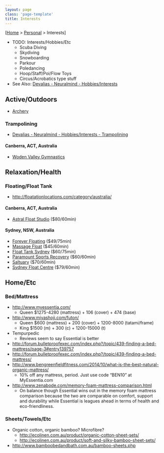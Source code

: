 ```yaml
---
layout: page
class: 'page-template'
title: Interests
---
```


[[Home](/) > [Personal](/personal/) > Interests]

* TODO: Interests/Hobbies/Etc
  * Scuba Diving
  * Skydiving
  * Snowboarding
  * Parkour
  * Poledancing
  * Hoop/Staff/Poi/Flow Toys
  * Circus/Acrobatics type stuff
* See Also: [Devalias - Neuralmind - Hobbies/Interests](https://alias1.github.io/devalias-neuralmind/#!hobbies-interests/hobbies-interests.md)

## Active/Outdoors

* [Archery](archery/)

### Trampolining

* [Devalias - Neuralmind - Hobbies/Interests - Trampolining](https://alias1.github.io/devalias-neuralmind/#!hobbies-interests/hobbies-interests.md#Trampolining)

#### Canberra, ACT, Australia

* [Woden Valley Gymnastics](http://wodenvalley.gymnastics.org.au/content.aspx?file=68554|39628j)

## Relaxation/Health

### Floating/Float Tank

* http://floatationlocations.com/category/australia/

#### Canberra, ACT, Australia

* [Astral Float Studio](http://astralfloatstudio.com.au/) ($80/60min)

#### Sydney, NSW, Australia

* [Forever Floating](http://www.foreverfloating.com/) ($49/75min)
* [Massage Float](http://www.massagefloat.com.au/) ($45/60min)
* [Float Tank Sydney](http://www.floattanksydney.com.au/) ($60/75min)
* [Paramount Sports Recovery](http://paramountsportsrecovery.com.au/floatation-tank-sydney/) ($60/60min)
* [Saltuary](http://saltuary.com.au/our-therapies/float-therapy/) ($70/60min)
* [Sydney Float Centre](http://www.sydneyfloatcentre.com.au/) ($79/60min)

## Home/Etc

### Bed/Mattress

* http://www.myessentia.com/
  * Queen $1275-4280 (mattress) + 106 (cover) + 474 (base)
* http://www.miyashoji.com/futon/
  * Queen $600 (mattress) + 200 (cover) + 1200-8000 (tatami/frame)
  * King $1500 (m) + 300 (c) + 1200-15000 (t)
* Tempurpedic
  * Reviews seem to say Essential is better
* http://forum.bulletproofexec.com/index.php?/topic/439-finding-a-bed-mattress/page-3#entry139757
* http://forum.bulletproofexec.com/index.php?/topic/439-finding-a-bed-mattress/
* http://www.bengreenfieldfitness.com/2014/10/what-is-the-best-natural-organic-mattress/
  * 10% off any mattress, period. Just use code “BEN10” at MyEssentia.com
* http://www.zenabode.com/memory-foam-mattress-comparison.html
  * On balance though Essential wins out in the memory foam mattress comparison because the two are comparable on comfort, support and durability while Essential is leagues ahead in terms of health and eco-friendliness.

### Sheets/Towels/Etc

* Organic cotton, organic bamboo? Microfibre?
  * http://ecolinen.com.au/product/organic-cotton-sheet-sets/
  * http://ecolinen.com.au/product/soft-and-silky-bamboo-sheet-sets/
* http://www.bamboobedandbath.com.au/bamboo-sheets.php
